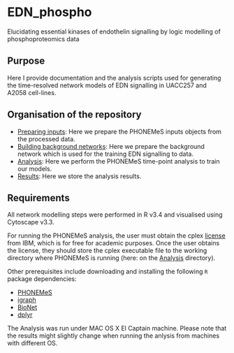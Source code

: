 # EDN_phospho

Elucidating essential kinases of endothelin signalling by logic modelling of phosphoproteomics data

## Purpose

Here I provide documentation and the analysis scripts used for generating the time-resolved network models of EDN signalling in UACC257 and
A2058 cell-lines.

## Organisation of the repository

+ [Preparing inputs](): Here we prepare the PHONEMeS inputs objects from the processed data.
+ [Building background networks](): Here we prepare the background network which is used for the training EDN signalling to data.
+ [Analysis](): Here we perform the PHONEMeS time-point analysis to train our models.
+ [Results](): Here we store the analysis results.

## Requirements

All network modelling steps were performed in R v3.4 and visualised using Cytoscape v3.3.

For running the PHONEMeS analysis, the user must obtain the cplex [license](https://www.ibm.com/products/ilog-cplex-optimization-studio?S_PKG=CoG&cm_mmc=Search_Google-_-Data+Science_Data+Science-_-WW_IDA-_-+IBM++CPLEX_Broad_CoG&cm_mmca1=000000RE&cm_mmca2=10000668&cm_mmca7=9041989&cm_mmca8=kwd-412296208719&cm_mmca9=_k_Cj0KCQiAr93gBRDSARIsADvHiOpDUEHgUuzu8fJvf3vmO5rI0axgtaleqdmwk6JRPIDeNcIjgIHMhZIaAiwWEALw_wcB_k_&cm_mmca10=267798126431&cm_mmca11=b&mkwid=_k_Cj0KCQiAr93gBRDSARIsADvHiOpDUEHgUuzu8fJvf3vmO5rI0axgtaleqdmwk6JRPIDeNcIjgIHMhZIaAiwWEALw_wcB_k_%7C470%7C135655&cvosrc=ppc.google.%2Bibm%20%2Bcplex&cvo_campaign=000000RE&cvo_crid=267798126431&Matchtype=b&gclid=Cj0KCQiAr93gBRDSARIsADvHiOpDUEHgUuzu8fJvf3vmO5rI0axgtaleqdmwk6JRPIDeNcIjgIHMhZIaAiwWEALw_wcB)
from IBM, which is for free for academic purposes. Once the user obtains the license, they should store the cplex executable file to the 
working directory where PHONEMeS is running (here: on the [Analysis]() directory).

Other prerequisites include downloading and installing the following `R` package dependencies:

+ [PHONEMeS](https://saezlab.github.io/PHONEMeS/)
+ [igraph](https://igraph.org/r/)
+ [BioNet](https://bioconductor.org/packages/release/bioc/html/BioNet.html)
+ [dplyr](https://cran.r-project.org/web/packages/dplyr/index.html)

The Analysis was run under MAC OS X El Captain machine. Please note that the results might slightly change when running the anlysis from
machines with different OS.
